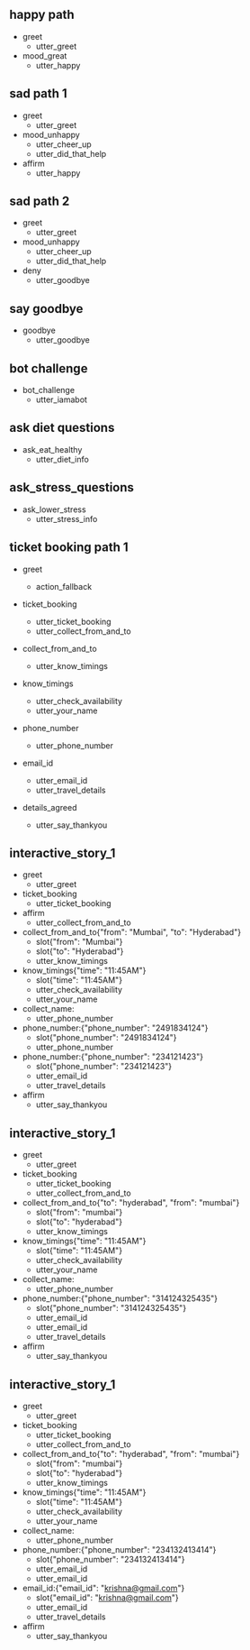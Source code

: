 ## happy path
* greet
  - utter_greet
* mood_great
  - utter_happy

## sad path 1
* greet
  - utter_greet
* mood_unhappy
  - utter_cheer_up
  - utter_did_that_help
* affirm
  - utter_happy

## sad path 2
* greet
  - utter_greet
* mood_unhappy
  - utter_cheer_up
  - utter_did_that_help
* deny
  - utter_goodbye

## say goodbye
* goodbye
  - utter_goodbye

## bot challenge
* bot_challenge
  - utter_iamabot


## ask diet questions
* ask_eat_healthy
  - utter_diet_info

## ask_stress_questions
* ask_lower_stress
  - utter_stress_info
<!-- 
## ask_exercise
* ask_exercise
  - action_hello_world -->
  
## ticket booking path 1
* greet
  - action_fallback
  
* ticket_booking
  - utter_ticket_booking
  - utter_collect_from_and_to

* collect_from_and_to
  - utter_know_timings

* know_timings
  - utter_check_availability
  - utter_your_name

* phone_number
  - utter_phone_number

* email_id
  - utter_email_id
  - utter_travel_details

* details_agreed
  - utter_say_thankyou


## interactive_story_1
* greet
    - utter_greet
* ticket_booking
    - utter_ticket_booking
* affirm
    - utter_collect_from_and_to
* collect_from_and_to{"from": "Mumbai", "to": "Hyderabad"}
    - slot{"from": "Mumbai"}
    - slot{"to": "Hyderabad"}
    - utter_know_timings
* know_timings{"time": "11:45AM"}
    - slot{"time": "11:45AM"}
    - utter_check_availability
    - utter_your_name
* collect_name:
    - utter_phone_number
* phone_number:{"phone_number": "2491834124"}
    - slot{"phone_number": "2491834124"}
    - utter_phone_number
* phone_number:{"phone_number": "234121423"}
    - slot{"phone_number": "234121423"}
    - utter_email_id
    - utter_travel_details
* affirm
    - utter_say_thankyou

## interactive_story_1
* greet
    - utter_greet
* ticket_booking
    - utter_ticket_booking
    - utter_collect_from_and_to
* collect_from_and_to{"to": "hyderabad", "from": "mumbai"}
    - slot{"from": "mumbai"}
    - slot{"to": "hyderabad"}
    - utter_know_timings
* know_timings{"time": "11:45AM"}
    - slot{"time": "11:45AM"}
    - utter_check_availability
    - utter_your_name
* collect_name:
    - utter_phone_number
* phone_number:{"phone_number": "314124325435"}
    - slot{"phone_number": "314124325435"}
    - utter_email_id
    - utter_email_id
    - utter_travel_details
* affirm
    - utter_say_thankyou

## interactive_story_1
* greet
    - utter_greet
* ticket_booking
    - utter_ticket_booking
    - utter_collect_from_and_to
* collect_from_and_to{"to": "hyderabad", "from": "mumbai"}
    - slot{"from": "mumbai"}
    - slot{"to": "hyderabad"}
    - utter_know_timings
* know_timings{"time": "11:45AM"}
    - slot{"time": "11:45AM"}
    - utter_check_availability
    - utter_your_name
* collect_name:
    - utter_phone_number
* phone_number:{"phone_number": "234132413414"}
    - slot{"phone_number": "234132413414"}
    - utter_email_id
    - utter_email_id
* email_id:{"email_id": "krishna@gmail.com"}
    - slot{"email_id": "krishna@gmail.com"}
    - utter_email_id
    - utter_travel_details
* affirm
    - utter_say_thankyou
